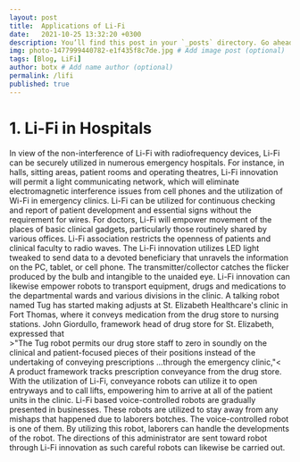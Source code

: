 ```yaml
---
layout: post
title:  Applications of Li-Fi
date:   2021-10-25 13:32:20 +0300
description: You’ll find this post in your `_posts` directory. Go ahead and edit it and re-build the site to see your changes. # Add post description (optional)
img: photo-1477999440782-e1f435f8c7de.jpg # Add image post (optional)
tags: [Blog, LiFi]
author: botx # Add name author (optional)
permalink: /lifi
published: true
---
```



<h1>1. Li-Fi in Hospitals</h1> 
In view of the non-interference of Li-Fi with radiofrequency devices, Li-Fi can be securely utilized in numerous emergency hospitals. For instance, in halls, sitting areas, patient rooms and operating theatres, Li-Fi innovation will permit a light communicating network, which will eliminate electromagnetic interference issues from cell phones and the utilization of Wi-Fi in emergency clinics. Li-Fi can be utilized for continuous checking and report of patient development and essential signs without the requirement for wires. 
For doctors, Li-Fi will empower movement of the places of basic clinical gadgets, particularly those routinely shared by various offices. Li-Fi association restricts the openness of patients and clinical faculty to radio waves. 
The Li-Fi innovation utilizes LED light tweaked to send data to a devoted beneficiary that unravels the information on the PC, tablet, or cell phone. The transmitter/collector catches the flicker produced by the bulb and intangible to the unaided eye. Li-Fi innovation can likewise empower robots to transport equipment, drugs and medications to the departmental wards and various divisions in the clinic. 
A talking robot named Tug has started making adjusts at St. Elizabeth Healthcare's clinic in Fort Thomas, where it conveys medication from the drug store to nursing stations. 
John Giordullo, framework head of drug store for St. Elizabeth, expressed that 
<br>
>"The Tug robot permits our drug store staff to zero in soundly on the clinical and patient-focused pieces of their positions instead of the undertaking of conveying prescriptions ...through the emergency clinic,"<
<br>
A product framework tracks prescription conveyance from the drug store. With the utilization of Li-Fi, conveyance robots can utilize it to open entryways and to call lifts, empowering him to arrive at all of the patient units in the clinic. 
Li-Fi based voice-controlled robots are gradually presented in businesses. These robots are utilized to stay away from any mishaps that happened due to laborers botches. The voice-controlled robot is one of them. By utilizing this robot, laborers can handle the developments of the robot. The directions of this administrator are sent toward robot through Li-Fi innovation as such careful robots can likewise be carried out. 

